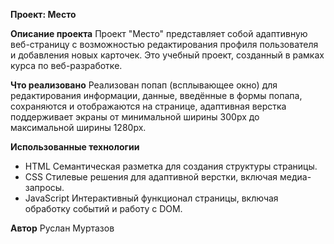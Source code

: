 **Проект: Место**

**Описание проекта** Проект "Место" представляет собой адаптивную веб-страницу с возможностью редактирования профиля пользователя и добавления новых карточек. Это учебный проект, созданный в рамках курса по веб-разработке.

**Что реализовано** Реализован попап (всплывающее окно) для редактирования информации, данные, введённые в формы попапа, сохраняются и отображаются на странице, адаптивная верстка поддерживает экраны от минимальной ширины 300px до максимальной ширины 1280px.  

**Использованные технологии**

- HTML Семантическая разметка для создания структуры страницы.
- CSS Стилевые решения для адаптивной верстки, включая медиа-запросы.
- JavaScript Интерактивный функционал страницы, включая обработку событий и работу с DOM.

**Автор** 
Руслан Муртазов